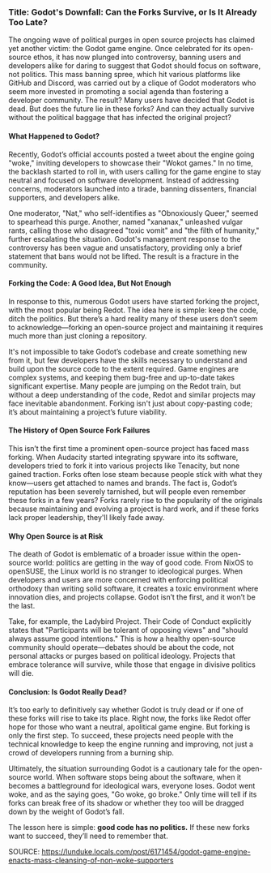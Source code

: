### Title: Godot's Downfall: Can the Forks Survive, or Is It Already Too Late?

The ongoing wave of political purges in open source projects has claimed yet another victim: the Godot game engine. Once celebrated for its open-source ethos, it has now plunged into controversy, banning users and developers alike for daring to suggest that Godot should focus on software, not politics. This mass banning spree, which hit various platforms like GitHub and Discord, was carried out by a clique of Godot moderators who seem more invested in promoting a social agenda than fostering a developer community. The result? Many users have decided that Godot is dead. But does the future lie in these forks? And can they actually survive without the political baggage that has infected the original project?

#### What Happened to Godot?

Recently, Godot’s official accounts posted a tweet about the engine going "woke," inviting developers to showcase their "Wokot games." In no time, the backlash started to roll in, with users calling for the game engine to stay neutral and focused on software development. Instead of addressing concerns, moderators launched into a tirade, banning dissenters, financial supporters, and developers alike.

One moderator, "Nat," who self-identifies as "Obnoxiously Queer," seemed to spearhead this purge. Another, named "xananax," unleashed vulgar rants, calling those who disagreed "toxic vomit" and "the filth of humanity," further escalating the situation. Godot's management response to the controversy has been vague and unsatisfactory, providing only a brief statement that bans would not be lifted. The result is a fracture in the community.

#### Forking the Code: A Good Idea, But Not Enough

In response to this, numerous Godot users have started forking the project, with the most popular being Redot. The idea here is simple: keep the code, ditch the politics. But there’s a hard reality many of these users don’t seem to acknowledge—forking an open-source project and maintaining it requires much more than just cloning a repository.

It's not impossible to take Godot’s codebase and create something new from it, but few developers have the skills necessary to understand and build upon the source code to the extent required. Game engines are complex systems, and keeping them bug-free and up-to-date takes significant expertise. Many people are jumping on the Redot train, but without a deep understanding of the code, Redot and similar projects may face inevitable abandonment. Forking isn't just about copy-pasting code; it’s about maintaining a project’s future viability.

#### The History of Open Source Fork Failures

This isn’t the first time a prominent open-source project has faced mass forking. When Audacity started integrating spyware into its software, developers tried to fork it into various projects like Tenacity, but none gained traction. Forks often lose steam because people stick with what they know—users get attached to names and brands. The fact is, Godot’s reputation has been severely tarnished, but will people even remember these forks in a few years? Forks rarely rise to the popularity of the originals because maintaining and evolving a project is hard work, and if these forks lack proper leadership, they'll likely fade away.

#### Why Open Source is at Risk

The death of Godot is emblematic of a broader issue within the open-source world: politics are getting in the way of good code. From NixOS to openSUSE, the Linux world is no stranger to ideological purges. When developers and users are more concerned with enforcing political orthodoxy than writing solid software, it creates a toxic environment where innovation dies, and projects collapse. Godot isn’t the first, and it won’t be the last. 

Take, for example, the Ladybird Project. Their Code of Conduct explicitly states that "Participants will be tolerant of opposing views" and "should always assume good intentions." This is how a healthy open-source community should operate—debates should be about the code, not personal attacks or purges based on political ideology. Projects that embrace tolerance will survive, while those that engage in divisive politics will die. 

#### Conclusion: Is Godot Really Dead?

It’s too early to definitively say whether Godot is truly dead or if one of these forks will rise to take its place. Right now, the forks like Redot offer hope for those who want a neutral, apolitical game engine. But forking is only the first step. To succeed, these projects need people with the technical knowledge to keep the engine running and improving, not just a crowd of developers running from a burning ship.

Ultimately, the situation surrounding Godot is a cautionary tale for the open-source world. When software stops being about the software, when it becomes a battleground for ideological wars, everyone loses. Godot went woke, and as the saying goes, "Go woke, go broke." Only time will tell if its forks can break free of its shadow or whether they too will be dragged down by the weight of Godot’s fall.

The lesson here is simple: **good code has no politics.** If these new forks want to succeed, they’ll need to remember that.

SOURCE: https://lunduke.locals.com/post/6171454/godot-game-engine-enacts-mass-cleansing-of-non-woke-supporters
